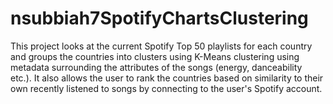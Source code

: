 # nsubbiah7SpotifyChartsClustering
This project looks at the current Spotify Top 50 playlists for each country and groups the countries into clusters using K-Means clustering using metadata surrounding the attributes of the songs (energy, danceability etc.). It also allows the user to rank the countries based on similarity to their own recently listened to songs by connecting to the user's Spotify account.
